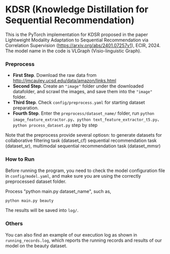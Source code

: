 # KDSR (Knowledge Distillation for Sequential Recommendation)

This is the PyTorch implementation for KDSR proposed in the paper Lightweight Modality Adaptation to Sequential Recommendation via Correlation Supervision (https://arxiv.org/abs/2401.07257v1), ECIR, 2024.
The model name in the code is VLGraph (Visio-linguistic Graph).

### Preprocess

- **First Step**. Download the raw data from http://jmcauley.ucsd.edu/data/amazon/links.html
- **Second Step**. Create an `"image"` folder under the downloaded datafolder, and scrawl the images, and save them into the `"image"` folder.
- **Third Step**. Check `config/preprocess.yaml` for starting dataset preparation.
- **Fourth Step**. Enter the `preprocess/dataset_name/` folder, run `python image_feature_extractor.py`、`python text_feature_extractor_t5.py`、`python process_dataset.py` step by step

Note that the preprocess provide several optiosn: to generate datasets for collaborative filtering task (dataset_cf) sequential recommendation task (dataset_sr), multimodal sequential recommendation task (dataset_mmsr)

### How to Run

Before running the program, you need to check the model configuration file in `config/model.yaml`, and make sure you are using the correctly preprocessed dataset folder.

Process "python main.py dataset_name", such as,

```python
python main.py beauty
```

The results will be saved into `log/`.


### Others
You can also find an example of our execution log as shown in `running_records.log`, which reports the running records and results of our model on the beauty dataset.
